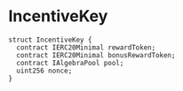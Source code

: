 # IncentiveKey










```solidity
struct IncentiveKey {
  contract IERC20Minimal rewardToken;
  contract IERC20Minimal bonusRewardToken;
  contract IAlgebraPool pool;
  uint256 nonce;
}
```
